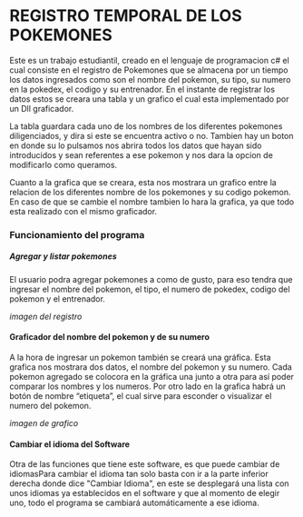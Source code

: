 # REGISTRO TEMPORAL DE LOS POKEMONES

Este es un trabajo estudiantil, creado en el lenguaje de programacion c# el cual consiste en el registro de Pokemones que se almacena por un tiempo los datos ingresados como son el nombre del pokemon, su tipo, su numero en la pokedex, el codigo y su entrenador. En el instante de registrar los datos estos se creara una tabla y un grafico el cual esta implementado por un Dll graficador.

La tabla guardara cada uno de los nombres de los diferentes pokemones diligenciados, y dira si este se encuentra activo o no. Tambien hay un boton en donde su lo pulsamos nos abrira todos los datos que hayan sido introducidos y sean referentes a ese pokemon y nos dara la opcion de modificarlo como queramos.

Cuanto a la grafica que se creara, esta nos mostrara un grafico entre la relacion de los diferentes nombre de los pokemones y su codigo pokemon. En caso de que se cambie el nombre tambien lo hara la grafica, ya que todo esta realizado con el mismo graficador.



### Funcionamiento del programa
##### Agregar y listar pokemones

El usuario podra agregar pokemones a como de gusto, para eso tendra que ingresar el nombre del pokemon, el tipo, el numero de pokedex, codigo del pokemon y el entrenador.
 
 *imagen del registro*
 
 #### Graficador del nombre del pokemon y de su numero
 
 A la hora de ingresar un pokemon también se creará una gráfica. Esta grafica nos mostrara dos datos, el nombre del pokemon y su numero. Cada pokemon agregado se colocora en la gráfica una junto a otra para así poder comparar los nombres y los numeros. Por otro lado en la grafica habrá un botón de nombre “etiqueta”, el cual sirve para esconder o visualizar el numero del pokemon.
 
 *imagen de grafico*
 
#### Cambiar el idioma del Software 

Otra de las funciones que tiene este software, es que puede cambiar de idiomasPara cambiar el idioma tan solo basta con ir a la parte inferior derecha donde dice "Cambiar Idioma", en este se desplegará una lista con unos idiomas ya establecidos en el software y que al momento de elegir uno, todo el programa se cambiará automáticamente a ese idioma.



